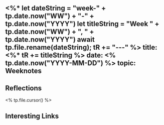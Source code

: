 <%*
  let dateString = "week-" + tp.date.now("WW") + "-" + tp.date.now("YYYY")
  let titleString = "Week " + tp.date.now("WW") + ", " + tp.date.now("YYYY")
  await tp.file.rename(dateString);
  tR += "---"
%>
title: <%* tR += titleString %>
date: <% tp.date.now("YYYY-MM-DD") %>
topic: Weeknotes
---

## Reflections

<% tp.file.cursor() %>



## Interesting Links
